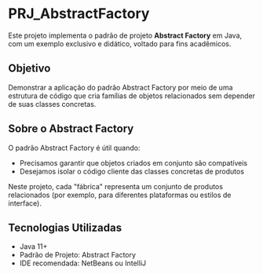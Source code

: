 # PRJ_AbstractFactory

Este projeto implementa o padrão de projeto **Abstract Factory** em Java, com um exemplo exclusivo e didático, voltado para fins acadêmicos.

## Objetivo

Demonstrar a aplicação do padrão Abstract Factory por meio de uma estrutura de código que cria famílias de objetos relacionados sem depender de suas classes concretas.

## Sobre o Abstract Factory

O padrão Abstract Factory é útil quando:

- Precisamos garantir que objetos criados em conjunto são compatíveis
- Desejamos isolar o código cliente das classes concretas de produtos

Neste projeto, cada "fábrica" representa um conjunto de produtos relacionados (por exemplo, para diferentes plataformas ou estilos de interface).

## Tecnologias Utilizadas

- Java 11+
- Padrão de Projeto: Abstract Factory
- IDE recomendada: NetBeans ou IntelliJ

